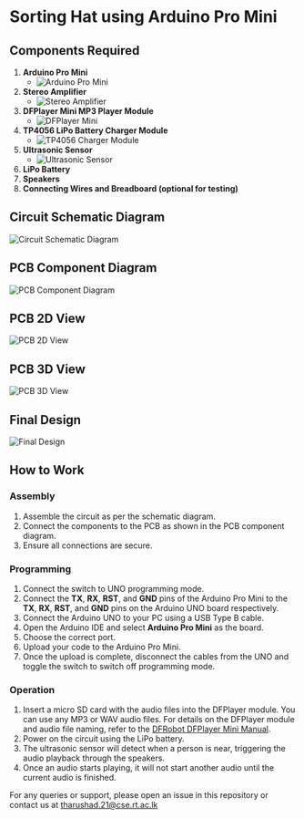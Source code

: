 # Sorting Hat using Arduino Pro Mini

## Components Required

1. **Arduino Pro Mini**
   - ![Arduino Pro Mini](https://github.com/TharushaDinujaya/Harry-Potter-Sorting-Hat/blob/main/docs/Arduino-Promini.jpeg)
2. **Stereo Amplifier**
   - ![Stereo Amplifier](https://github.com/TharushaDinujaya/Harry-Potter-Sorting-Hat/blob/main/docs/Amplifier.jpg)
3. **DFPlayer Mini MP3 Player Module**
   - ![DFPlayer Mini](https://github.com/TharushaDinujaya/Harry-Potter-Sorting-Hat/blob/main/docs/DFPlayer.jpeg)
4. **TP4056 LiPo Battery Charger Module**
   - ![TP4056 Charger Module](https://github.com/TharushaDinujaya/Harry-Potter-Sorting-Hat/blob/main/docs/TP4056.jpeg)
5. **Ultrasonic Sensor**
   - ![Ultrasonic Sensor](https://github.com/TharushaDinujaya/Harry-Potter-Sorting-Hat/blob/main/docs/ultrasonic-sensor.jpeg)
6. **LiPo Battery**
7. **Speakers**
8. **Connecting Wires and Breadboard (optional for testing)**

## Circuit Schematic Diagram

![Circuit Schematic Diagram](https://github.com/TharushaDinujaya/Harry-Potter-Sorting-Hat/blob/main/docs/Schematic_Sorting-Hat_2024-06-03.png)

## PCB Component Diagram

![PCB Component Diagram](https://github.com/TharushaDinujaya/Harry-Potter-Sorting-Hat/blob/main/docs/Schematics.png)

## PCB 2D View

![PCB 2D View](https://github.com/TharushaDinujaya/Harry-Potter-Sorting-Hat/blob/main/docs/2DView.png)

## PCB 3D View

![PCB 3D View](https://github.com/TharushaDinujaya/Harry-Potter-Sorting-Hat/blob/main/docs/3DView.png)

## Final Design

![Final Design](https://github.com/TharushaDinujaya/Harry-Potter-Sorting-Hat/blob/main/docs/FinalDesign.jpg)

## How to Work

### Assembly

1. Assemble the circuit as per the schematic diagram.
2. Connect the components to the PCB as shown in the PCB component diagram.
3. Ensure all connections are secure.

### Programming

1. Connect the switch to UNO programming mode.
2. Connect the **TX**, **RX**, **RST**, and **GND** pins of the Arduino Pro Mini to the **TX**, **RX**, **RST**, and **GND** pins on the Arduino UNO board respectively.
3. Connect the Arduino UNO to your PC using a USB Type B cable.
4. Open the Arduino IDE and select **Arduino Pro Mini** as the board.
5. Choose the correct port.
6. Upload your code to the Arduino Pro Mini.
7. Once the upload is complete, disconnect the cables from the UNO and toggle the switch to switch off programming mode.

### Operation

1. Insert a micro SD card with the audio files into the DFPlayer module. You can use any MP3 or WAV audio files. For details on the DFPlayer module and audio file naming, refer to the [DFRobot DFPlayer Mini Manual](https://www.manualslib.com/manual/1731781/Dfrobot-Dfplayer-Mini.html?page=1#manual).
2. Power on the circuit using the LiPo battery.
3. The ultrasonic sensor will detect when a person is near, triggering the audio playback through the speakers.
4. Once an audio starts playing, it will not start another audio until the current audio is finished.

For any queries or support, please open an issue in this repository or contact us at tharushad.21@cse.rt.ac.lk
